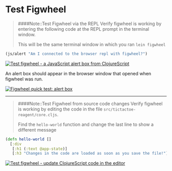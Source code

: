 # Test Figwheel

> ####Note::Test Figwheel via the REPL
> Verify figwheel is working by entering the following code at the REPL prompt in the terminal window.
>
> This will be the same terminal window in which you ran `lein figwheel`
```clojure
(js/alert "Am I connected to the browser repl with figwheel?")
```


[![Test figwheel - a JavaScript alert box from ClojureScript](/images/clojurescript-project-reagent-tictactoe--js-alert-test-code.png)](/images/clojurescript-project-reagent-tictactoe--js-alert-test-code.png)


An alert box should appear in the browser window that opened when figwheel was run.

[![Figwheel quick test: alert box](/images/clojurescript-project-reagent-tictactoe--js-alert-test.png)](/images/clojurescript-project-reagent-tictactoe--js-alert-test.png)


<hr />

> ####Note::Test Figwheel from source code changes
> Verify figwheel is working by editing the code in the file `src/tictactoe-reagent/core.cljs`.
>
> Find the `hello-world` function and change the last line to show a different message
```clojure
(defn hello-world []
  [:div
   [:h1 (:text @app-state)]
   [:h3 "Changes in the code are loaded as soon as you save the file!"]])
```


[![Test figwheel - update ClojureScript code in the editor](/images/)](/images/)

